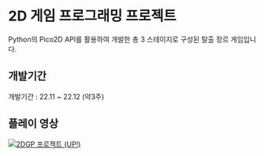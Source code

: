 # 2D 게임 프로그래밍 프로젝트
Python의 Pico2D API를 활용하여 개발한 총 3 스테이지로 구성된 탈출 장르 게임입니다.

## 개발기간
개발기간 : 22.11 ~ 22.12 (약3주)

## 플레이 영상
[![2DGP 프로젝트 (UP!)](http://img.youtube.com/vi/jkG-zrGDS3o/0.jpg)](https://youtu.be/jkG-zrGDS3o)
